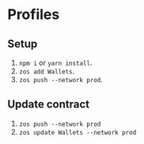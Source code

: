 # Profiles

## Setup

1. `npm i` or `yarn install`.
2. `zos add Wallets`.
3. `zos push --network prod`.

## Update contract

1. `zos push --network prod`
2. `zos update Wallets --network prod`